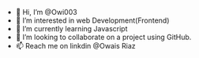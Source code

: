 - 👋 Hi, I’m @Owi003
- 👀 I’m interested in web Development(Frontend)
- 🌱 I’m currently learning Javascript
- 💞️ I’m looking to collaborate on a project using GitHub.
- 📫 Reach me on linkdin @Owais Riaz

<!---
Owi003/Owi003 is a ✨ special ✨ repository because its `README.md` (this file) appears on your GitHub profile.
You can click the Preview link to take a look at your changes.
--->
